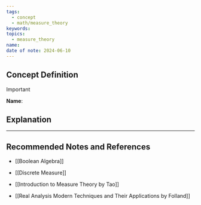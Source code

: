 ```yaml
---
tags:
  - concept
  - math/measure_theory
keywords: 
topics:
  - measure_theory
name: 
date of note: 2024-06-10
---
```


## Concept Definition

>[!important]
>**Name**: 



## Explanation





-----------
##  Recommended Notes and References

- [[Boolean Algebra]]
- [[Discrete Measure]]


- [[Introduction to Measure Theory by Tao]]
- [[Real Analysis Modern Techniques and Their Applications by Folland]]